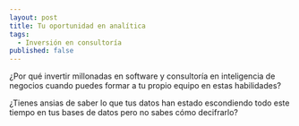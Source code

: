 ```yaml
---
layout: post
title: Tu oportunidad en analítica
tags:
  - Inversión en consultoría
published: false
---
```


¿Por qué invertir millonadas en software y consultoría en inteligencia de negocios cuando puedes formar a tu propio equipo en estas habilidades?

¿Tienes ansias de saber lo que tus datos han estado escondiendo todo este tiempo en tus bases de datos pero no sabes cómo decifrarlo?

